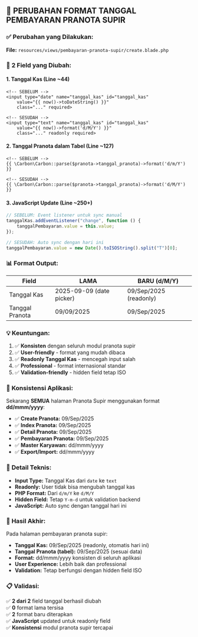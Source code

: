 ## 📅 PERUBAHAN FORMAT TANGGAL PEMBAYARAN PRANOTA SUPIR

### ✅ **Perubahan yang Dilakukan:**

**File:** `resources/views/pembayaran-pranota-supir/create.blade.php`

### 🔧 **2 Field yang Diubah:**

#### 1. **Tanggal Kas** (Line ~44)

```blade
<!-- SEBELUM -->
<input type="date" name="tanggal_kas" id="tanggal_kas"
    value="{{ now()->toDateString() }}"
    class="..." required>

<!-- SESUDAH -->
<input type="text" name="tanggal_kas" id="tanggal_kas"
    value="{{ now()->format('d/M/Y') }}"
    class="..." readonly required>
```

#### 2. **Tanggal Pranota dalam Tabel** (Line ~127)

```blade
<!-- SEBELUM -->
{{ \Carbon\Carbon::parse($pranota->tanggal_pranota)->format('d/m/Y') }}

<!-- SESUDAH -->
{{ \Carbon\Carbon::parse($pranota->tanggal_pranota)->format('d/M/Y') }}
```

#### 3. **JavaScript Update** (Line ~250+)

```javascript
// SEBELUM: Event listener untuk sync manual
tanggalKas.addEventListener("change", function () {
    tanggalPembayaran.value = this.value;
});

// SESUDAH: Auto sync dengan hari ini
tanggalPembayaran.value = new Date().toISOString().split("T")[0];
```

### 📊 **Format Output:**

| **Field**       | **LAMA**                 | **BARU (d/M/Y)**       |
| --------------- | ------------------------ | ---------------------- |
| Tanggal Kas     | 2025-09-09 (date picker) | 09/Sep/2025 (readonly) |
| Tanggal Pranota | 09/09/2025               | 09/Sep/2025            |

### 💡 **Keuntungan:**

1. ✅ **Konsisten** dengan seluruh modul pranota supir
2. ✅ **User-friendly** - format yang mudah dibaca
3. ✅ **Readonly Tanggal Kas** - mencegah input salah
4. ✅ **Professional** - format internasional standar
5. ✅ **Validation-friendly** - hidden field tetap ISO

### 🎯 **Konsistensi Aplikasi:**

Sekarang **SEMUA** halaman Pranota Supir menggunakan format **dd/mmm/yyyy**:

-   ✅ **Create Pranota:** 09/Sep/2025
-   ✅ **Index Pranota:** 09/Sep/2025
-   ✅ **Detail Pranota:** 09/Sep/2025
-   ✅ **Pembayaran Pranota:** 09/Sep/2025
-   ✅ **Master Karyawan:** dd/mmm/yyyy
-   ✅ **Export/Import:** dd/mmm/yyyy

### 🔧 **Detail Teknis:**

-   **Input Type:** Tanggal Kas dari `date` ke `text`
-   **Readonly:** User tidak bisa mengubah tanggal kas
-   **PHP Format:** Dari `d/m/Y` ke `d/M/Y`
-   **Hidden Field:** Tetap `Y-m-d` untuk validation backend
-   **JavaScript:** Auto sync dengan tanggal hari ini

### 🚀 **Hasil Akhir:**

Pada halaman pembayaran pranota supir:

-   **Tanggal Kas:** 09/Sep/2025 (readonly, otomatis hari ini)
-   **Tanggal Pranota (tabel):** 09/Sep/2025 (sesuai data)
-   **Format:** dd/mmm/yyyy konsisten di seluruh aplikasi
-   **User Experience:** Lebih baik dan professional
-   **Validation:** Tetap berfungsi dengan hidden field ISO

### 📋 **Validasi:**

✅ **2 dari 2** field tanggal berhasil diubah  
✅ **0** format lama tersisa  
✅ **2** format baru diterapkan  
✅ **JavaScript** updated untuk readonly field  
✅ **Konsistensi** modul pranota supir tercapai
